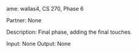 ame: wallas4, CS 270, Phase 6

Partner: None

Description: Final phase, adding the final touches.

Input: None 
Output: None
